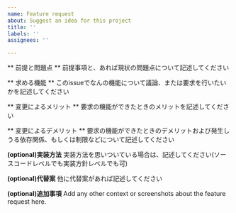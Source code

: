 ```yaml
---
name: Feature request
about: Suggest an idea for this project
title: ''
labels: ''
assignees: ''

---
```


** 前提と問題点 **
前提事項と、あれば現状の問題点について記述してください

** 求める機能 **
このissueでなんの機能について議論、または要求を行いたいかを記述してください

** 変更によるメリット ** 
要求の機能ができたときのメリットを記述してください

** 変更によるデメリット **
要求の機能ができたときのデメリットおよび発生しうる依存関係、もしくは制限などについて記述してください

**(optional)実装方法**
実装方法を思いついている場合は、記述してください(ソースコードレベルでも実装方針レベルでも可)

**(optional)代替案**
他に代替案があれば記述してください

**(optional)追加事項**
Add any other context or screenshots about the feature request here.

